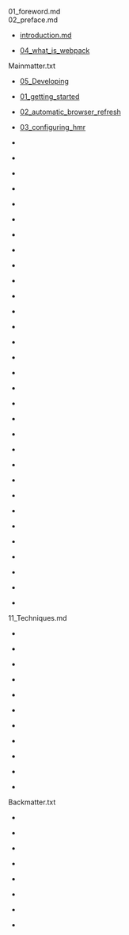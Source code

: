 01_foreword.md  
02_preface.md

* [introduction.md](manuscript/03_introduction.md)

* [04_what_is_webpack](manuscript/developing/04_what_is_webpack.md)

Mainmatter.txt

* [05_Developing](manuscript/developing/05_Developing.md)
* [01_getting_started](manuscript/developing/01_getting_started.md)
* [02_automatic_browser_refresh](manuscript/developing/02_automatic_browser_refresh.md)
* [03_configuring_hmr](manuscript/developing/03_configuring_hmr.md)
* [](manuscript/developing/04_linting.md)
* [](manuscript/developing/developing/05_composing_configuration.md)

* [](manuscript/developing/06_Styling.md)
* [](manuscript/developing/styling/01_loading.md)
* [](manuscript/developing/styling/02_separating_css.md)
* [](manuscript/developing/styling/03_autoprefixing.md)
* [](manuscript/developing/styling/04_eliminating_unused_css.md)
* [](manuscript/developing/styling/05_linting.md)

* [](manuscript/developing/07_Loading.md)
* [](manuscript/developing/loading/01_loader_definitions.md)
* [](manuscript/developing/loading/02_images.md)
* [](manuscript/developing/loading/03_fonts.md)
* [](manuscript/developing/loading/04_javascript.md)

* [](manuscript/developing/08_Building.md)
* [](manuscript/developing/building/01_source_maps.md)
* [](manuscript/developing/building/02_splitting_bundles.md)
* [](manuscript/developing/building/03_code_splitting.md)
* [](manuscript/developing/building/04_tidying_up.md)

* [](manuscript/developing/09_Optimizing.md)
* [](manuscript/developing/optimizing/01_minifying.md)
* [](manuscript/developing/optimizing/02_tree_shaking.md)
* [](manuscript/developing/optimizing/03_setting_environment_variables.md)
* [](manuscript/developing/optimizing/04_adding_hashes_to_filenames.md)
* [](manuscript/developing/optimizing/05_separating_manifest.md)
* [](manuscript/developing/optimizing/06_analyzing_build_statistics.md)
* [](manuscript/developing/optimizing/07_performance.md)

* [](manuscript/developing/10_Output.md)
* [](manuscript/developing/output/01_targets.md)
* [](manuscript/developing/output/02_library_output.md)
* [](manuscript/developing/output/03_multiple_pages.md)
* [](manuscript/developing/output/04_server_side_rendering.md)

11_Techniques.md

* [](manuscript/developing/techniques/01_dynamic_loading.md)
* [](manuscript/developing/techniques/02_web_workers.md)
* [](manuscript/developing/techniques/03_i18n.md)
* [](manuscript/developing/techniques/04_testing.md)
* [](manuscript/developing/techniques/05_deploying.md)

* [](manuscript/developing/12_Packages.md)
* [](manuscript/developing/packages/01_consuming.md)
* [](manuscript/developing/packages/02_authoring.md)

* [](manuscript/developing/13_Extending.md)
* [](manuscript/developing/extending/01_loaders.md)
* [](manuscript/developing/extending/02_plugins.md)

Backmatter.txt

* [](manuscript/developing/14_Conclusion.md)

* [](manuscript/developing/15_Appendices.md)
* [](manuscript/developing/appendices/01_comparison.md)
* [](manuscript/developing/appendices/02_searching_with_react.md)
* [](manuscript/developing/appendices/03_hmr_with_react.md)
* [](manuscript/developing/appendices/04_customizing_eslint.md)
* [](manuscript/developing/appendices/05_troubleshooting.md)
* [](manuscript/developing/appendices/06_glossary.md)

